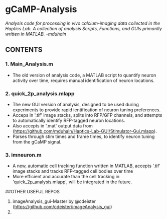 # gCaMP-Analysis
*Analysis code for processing in vivo calcium-imaging data collected in the Haptics Lab.
A collection of analysis Scripts, Functions, and GUIs primarilly written in MATLAB.
  -mduhain*

## CONTENTS
### 1. Main_Analysis.m 
  - The old version of analysis code, a MATLAB script to quantify neuron activity over time, requires manual identification of neuron locations.

### 2. quick_2p_analysis.mlapp
  - The new GUI version of analysis, designed to be used during experiments to provide rapid ientification of neuron tuning preferences.
  - Acceps in '.tif' image stacks, splits into RFP/GFP channels, and attempts to automatically identify RFP-tagged neuron locations.
  - Also accepts in '.mat' output data from (https://github.com/mduhain/Haptics-Lab-GUI/Stimulator-Gui.mlapp).
  - Parses through stim times and frame times, to identify neuron tuning from the gCaMP signal.

### 3. imneuron.m
  - A new, automatic cell tracking function written in MATLAB, accepts '.tif' image stacks and tracks RFP-tagged cell bodies over time
  - More efficient and accurate than the cell tracking in 'quick_2p_analysis.mlapp', will be integrated in the future.



##OTHER USEFUL REPOS
1. imageAnalysis_gui-Master by @cdeister (https://github.com/cdeister/imageAnalysis_gui)
2. 
